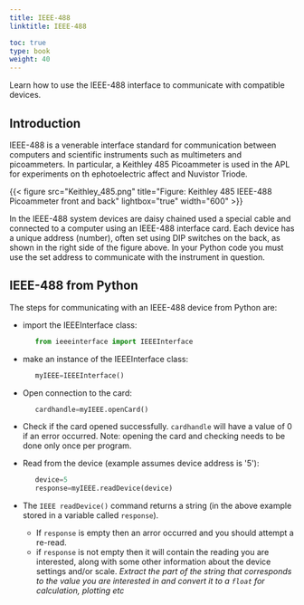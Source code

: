```yaml
---
title: IEEE-488
linktitle: IEEE-488

toc: true
type: book
weight: 40
--- 
```


Learn how to use the IEEE-488 interface to communicate with compatible devices.

<!--more-->

## Introduction

IEEE-488 is a venerable interface standard for communication between
computers and scientific instruments such as multimeters and
picoammeters. In particular, a Keithley 485 Picoammeter is used in
the APL for experiments on th ephotoelectric affect and Nuvistor Triode.


{{< figure src="Keithley_485.png" title="Figure: Keithley 485 IEEE-488 Picoammeter front and back" lightbox="true" width="600" >}}

In the IEEE-488 system devices are daisy chained used a special cable and connected
to a computer using an IEEE-488 interface card. Each device has
a unique address (number), often set using DIP switches on the back, as shown
in the right side of the figure above. In your Python code you must use the set address
to communicate with the instrument in question.

## IEEE-488 from Python

The steps for communicating with an IEEE-488 device from Python are:

* import the IEEEInterface class:
    ```python
       from ieeeinterface import IEEEInterface
    ```
* make an instance of the IEEEInterface class:
    ```python
       myIEEE=IEEEInterface()
    ```

* Open connection to the card:
    ```python
       cardhandle=myIEEE.openCard()
    ```

* Check if the card opened successfully. `cardhandle` will have a value of 0 if an error occurred. Note: opening the card and checking needs to be done only once per program.

* Read from the device (example assumes device address is '5'): 
   ```python
      device=5
      response=myIEEE.readDevice(device)
   ```

* The `IEEE readDevice()` command returns a string (in the above example stored in a variable called `response`).
    * If `response` is empty then an arror occurred and you should attempt a re-read.
    * if `response` is not empty then it will contain the reading you are interested, along with some other information about the device settings and/or scale. *Extract the part of the string that corresponds to the value you are interested in and convert it to a `float` for calculation, plotting etc*
